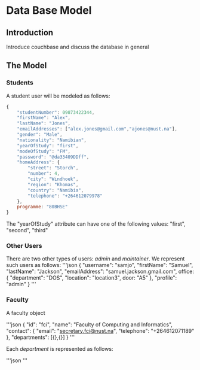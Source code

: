 # Data Base Model

## Introduction
Introduce couchbase and discuss the database in general


## The Model

### Students
A student user will be modeled as follows:
```javascript
{
    "studentNumber": 09873422344,
    "firstName": "Alex",
    "lastName": "Jones",
    "emailAddresses": ["alex.jones@gmail.com","ajones@nust.na"],
    "gender": "Male",
    "nationality": "Namibian",
    "yearOfStudy": "first",
    "modeOfStudy": "FM",
    "password": "@da33409DDff",
    "homeAddress": {
        "street": "Storch",
        "number": 4,
        "city": "Windhoek",
        "region": "Khomas",
        "country": "Namibia",
        "telephone": "+264612079978"
    },
    programme: "80BHSE"
}
```

The "yearOfStudy" attribute can have one of the following values: "first", "second", "third"

### Other Users
There are two other types of users: *admin* and *maintainer*. We represent such users as follows:
'''json
{
    "username": "samjo",
    "firstName": "Samuel",
    "lastName": "Jackson",
    "emailAddress": "samuel.jackson.gmail.com",
    office: {
        "department": "DOS",
        "location": "location3",
        door: "A5"
    },
    "profile": "admin"
}
'''

### Faculty
A faculty object

'''json
{
    "id": "fci",
    "name": "Faculty of Computing and Informatics",
    "contact": {
        "email": "secretary.fci@nust.na",
        "telephone": "+264612071189"
    },
    "departments": [{},{}]
}
'''

Each *department* is represented as follows:

'''json
'''
